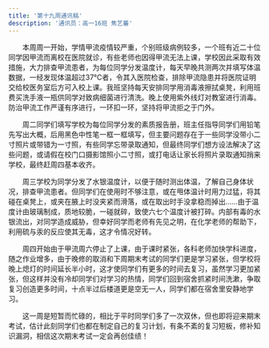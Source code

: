 ```yaml
---
title: '第十九周通讯稿'
description: '通讯员：高一16班 焦艺蕃'
---
```


　　本周周一开始，学情甲流疫情较严重，个别班级病例较多，一个班有近二十位同学因甲流而离校在医院就诊，有些老师也因得甲流无法上课，学校因此采取有效措施，大力排查甲流患者，为每位同学分发温度计，每天早晚共测两次并填写体温数据，一经发现体温超过37℃者，令其入医院检查，排除甲流隐患并将医院证明交给校医务室后方可入校上课。我班坚持每天安排同学用消毒液擦拭桌凳，利用班费买洗手液一瓶供同学对致病细菌进行清洗。晚上使用紫外线灯对教室进行消毒。防治甲流工作严谨有序进行，一环扣一环，坚持将甲流拒之于门外。

　　周二同学们填写学校为每位同学分发的素质报告册，班主任指导同学们用铅笔先写出大概，后用黑色中性笔一框一框填写，但主要问题存在于一些同学没带小二寸照片或带错为一寸照，有些同学忘带录取通知，但最终同学们想方设法解决了这些问题，或请假在校门口摄影馆照小二寸照，或打电话让家长将照片录取通知捎来学校，最终赶周四基本收齐。

　　周三学校为同学分发了水银温度计，以便于随时测出体温，了解自己身体状况，排查甲流患者。但同学们在使用时不够注意，或在甩体温计时用力过猛，将其碰在桌凳上，或夹在腋上时没夹紧而滑落，或在取出时手没拿稳而掉出……由于温度计由玻璃制成，质地较脆，一碰就碎，致使六七个温度计被打碎。内部有毒的水银流出，对同学造成威胁，但幸好同学而老师有先见之明，在化学老师的帮助下，利用硫与汞的反应使其无毒，这才令情况好转。

　　周四开始由于甲流周六停止了上课，由于课时紧张，各科老师加快学科进度，随之作业增多，由于晚修的取消和下周期末考试的同学们更是学习紧张，但学校将晚上熄灯的时间延长半小时，这才使同学们有更多的时间去复习，虽然学习更加紧张，但这样并没有冷却同学们对学习的热情，同学们回到宿舍抓紧时间洗漱，争取复习创造更多时间，十点半过后楼道更是空无一人，同学们都在宿舍里安静地学习。

　　这一周是短暂而忙碌的，相比于平时同学们多了一次双休，但也即将迎来期末考试，估计此刻同学们也都在制定自己的复习计划，有条不紊的复习短板，修补知识漏洞，相信这次期末考试一定会再创佳绩！
  
  
